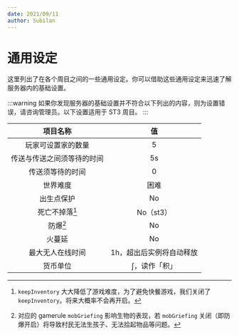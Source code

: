 ```yaml
---
date: 2021/09/11
author: Subilan
---
```


# 通用设定

这里列出了在各个周目之间的一些通用设定。你可以借助这些通用设定来迅速了解服务器内的基础设置。

:::warning
如果你发现服务器的基础设置并不符合以下列出的内容，则为设置错误，请咨询管理员。以下设置适用于 ST3 周目。
:::

|项目名称|值|
|:-:|:-:|
|玩家可设置家的数量|5|
|传送与传送之间须等待的时间|5s|
|传送须等待的时间|0|
|世界难度|困难|
|出生点保护|No|
|死亡不掉落[^1]|No（st3）|
|防爆[^2]|No|
|火蔓延|No|
|最大无人在线时间|1h，超出后实例将自动释放|
|货币单位|$\int$，读作「积」|

[^1]: `keepInventory` 大大降低了游戏难度，为了避免快餐游戏，我们关闭了 `keepInventory`。将来大概率不会再开启。
[^2]: 对应的 gamerule `mobGriefing` 影响生物的表现，若 `mobGriefing` 关闭（即防爆开启）将导致村民无法生孩子、无法拾起物品等问题。
